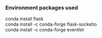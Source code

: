 ### Environment packages used
conda install flask<br/>
conda install -c conda-forge flask-socketio<br/>
conda install -c conda-forge eventlet<br/>
